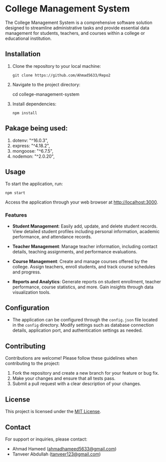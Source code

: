 

# College Management System

The College Management System is a comprehensive software solution designed to streamline administrative tasks and provide essential data management for students, teachers, and courses within a college or educational institution.

## Installation

1. Clone the repository to your local machine:

    ```
    git clone https://github.com/Ahmad5633/Repo2
    ```

2. Navigate to the project directory:

    cd college-management-system

3. Install dependencies:

    ```
    npm install
    ```
## Pakage being used:
1) dotenv: "^16.0.3",
2) express: "^4.18.2",
3) mongoose: "^6.7.5",
4) nodemon: "^2.0.20",



## Usage

To start the application, run:

```
npm start
```

Access the application through your web browser at [http://localhost:3000](http://localhost:3000).

### Features

- **Student Management**: Easily add, update, and delete student records. View detailed student profiles including personal information, academic performance, and attendance records.

- **Teacher Management**: Manage teacher information, including contact details, teaching assignments, and performance evaluations.

- **Course Management**: Create and manage courses offered by the college. Assign teachers, enroll students, and track course schedules and progress.

- **Reports and Analytics**: Generate reports on student enrollment, teacher performance, course statistics, and more. Gain insights through data visualization tools.

## Configuration

- The application can be configured through the `config.json` file located in the `config` directory. Modify settings such as database connection details, application port, and authentication settings as needed.

## Contributing

Contributions are welcome! Please follow these guidelines when contributing to the project:

1. Fork the repository and create a new branch for your feature or bug fix.
2. Make your changes and ensure that all tests pass.
3. Submit a pull request with a clear description of your changes.

## License

This project is licensed under the [MIT License](LICENSE).

## Contact

For support or inquiries, please contact:

- Ahmad Hameed (ahmadhameed5633@gmail.com)
- Tanveer Abdullah  (tanveer123@gmail.com)
